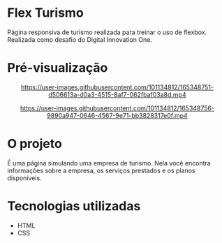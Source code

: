 # Flex Turismo
Página responsiva de turismo realizada para treinar o uso de flexbox. Realizada como desafio do Digital Innovation One. 

# Pré-visualização
<div align="center">

https://user-images.githubusercontent.com/101134812/165348751-d506613a-d0a3-4515-8af7-062fbaf03a8d.mp4

https://user-images.githubusercontent.com/101134812/165348756-9890a947-0646-4567-9e71-bb3828317e0f.mp4

</div>

# O projeto
É uma página simulando uma empresa de turismo. Nela você encontra informações sobre a empresa, os serviços prestados e os planos disponíveis. 

# Tecnologias utilizadas
* HTML
* CSS
